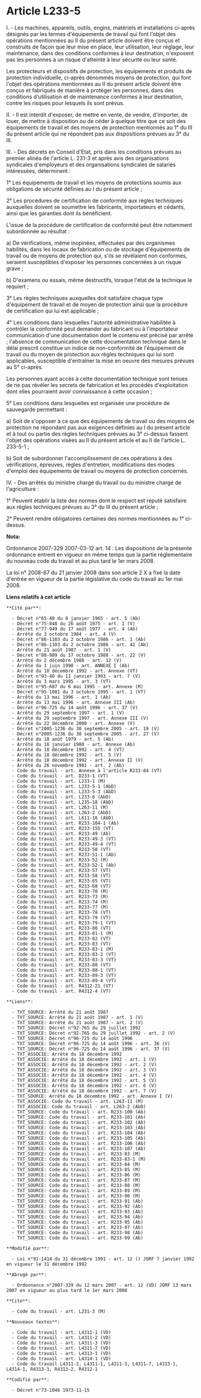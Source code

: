 # Article L233-5

I. - Les machines, appareils, outils, engins, matériels et installations ci-après désignés par les termes d'équipements de
travail qui font l'objet des opérations mentionnées au II du présent article doivent être conçus et construits de façon que
leur mise en place, leur utilisation, leur réglage, leur maintenance, dans des conditions conformes à leur destination,
n'exposent pas les personnes à un risque d'atteinte à leur sécurité ou leur santé.

Les protecteurs et dispositifs de protection, les équipements et produits de protection individuelle, ci-après dénommés
moyens de protection, qui font l'objet des opérations mentionnées au II du présent article doivent être conçus et fabriqués
de manière à protéger les personnes, dans des conditions d'utilisation et de maintenance conformes à leur destination, contre
les risques pour lesquels ils sont prévus.

II. - Il est interdit d'exposer, de mettre en vente, de vendre, d'importer, de louer, de mettre à disposition ou de céder à
quelque titre que ce soit des équipements de travail et des moyens de protection mentionnés au 1° du III du présent article
qui ne répondent pas aux dispositions prévues au 3° du III.

III. - Des décrets en Conseil d'Etat, pris dans les conditions prévues au premier alinéa de l'article L. 231-3 et après avis
des organisations syndicales d'employeurs et des organisations syndicales de salariés intéressées, déterminent :

1° Les équipements de travail et les moyens de protections soumis aux obligations de sécurité définies au I du présent
article ;

2° Les procédures de certification de conformité aux règles techniques auxquelles doivent se soumettre les fabricants,
importateurs et cédants, ainsi que les garanties dont ils bénéficient.

L'issue de la procédure de certification de conformité peut être notamment subordonnée au résultat :

a) De vérifications, même inopinées, effectuées par des organismes habilités, dans les locaux de fabrication ou de stockage
d'équipements de travail ou de moyens de protection qui, s'ils se révélaient non conformes, seraient susceptibles d'exposer
les personnes concernées à un risque grave ;

b) D'examens ou essais, même destructifs, lorsque l'état de la technique le requiert ;

3° Les règles techniques auxquelles doit satisfaire chaque type d'équipement de travail et de moyen de protection ainsi que
la procédure de certification qui lui est applicable ;

4° Les conditions dans lesquelles l'autorité administrative habilitée à contrôler la conformité peut demander au fabricant ou
à l'importateur communication d'une documentation dont le contenu est précisé par arrêté ; l'absence de communication de
cette documentation technique dans le délai prescrit constitue un indice de non-conformité de l'équipement de travail ou du
moyen de protection aux règles techniques qui lui sont applicables, susceptible d'entraîner la mise en oeuvre des mesures
prévues au 5° ci-après.

Les personnes ayant accès à cette documentation technique sont tenues de ne pas révéler les secrets de fabrication et les
procédés d'exploitation dont elles pourraient avoir connaissance à cette occasion ;

5° Les conditions dans lesquelles est organisée une procédure de sauvegarde permettant :

a) Soit de s'opposer à ce que des équipements de travail ou des moyens de protection ne répondant pas aux exigences définies
au I du présent article et à tout ou partie des règles techniques prévues au 3° ci-dessus fassent l'objet des opérations
visées au II du présent article et au II de l'article L. 233-5-1 ;

b) Soit de subordonner l'accomplissement de ces opérations à des vérifications, épreuves, règles d'entretien, modifications
des modes d'emploi des équipements de travail ou moyens de protection concernés.

IV. - Des arrêtés du ministre chargé du travail ou du ministre chargé de l'agriculture :

1° Peuvent établir la liste des normes dont le respect est réputé satisfaire aux règles techniques prévues au 3° du III du
présent article ;

2° Peuvent rendre obligatoires certaines des normes mentionnées au 1° ci-dessus.

**Nota:**

Ordonnance 2007-329 2007-03-12 art. 14 : Les dispositions de la présente ordonnance entrent en vigueur en même temps que la
partie réglementaire du nouveau code du travail et au plus tard le 1er mars 2008.

La loi n° 2008-67 du 21 janvier 2008 dans son article 2 X a fixé la date d'entrée en vigueur de la partie législative du code
du travail au 1er mai 2008.

**Liens relatifs à cet article**

	**Cité par**:

	  - Décret n°65-48 du 8 janvier 1965 - art. 5 (Ab)
	  - Décret n°75-848 du 26 août 1975 - art. 1 (V)
	  - Décret n°77-949 du 17 août 1977 - art. 4 (Ab)
	  - Arrêté du 3 octobre 1984 - art. 4 (V)
	  - Décret n°86-1103 du 2 octobre 1986 - art. 1 (Ab)
	  - Décret n°86-1103 du 2 octobre 1986 - art. 42 (Ab)
	  - Arrêté du 21 août 1987 - art. 1 (V)
	  - Décret n°88-989 du 17 octobre 1988 - art. 22 (V)
	  - Arrêté du 2 décembre 1988 - art. 12 (V)
	  - Arrêté du 1 juin 1990 - art. ANNEXE I (Ab)
	  - Arrêté du 18 décembre 1992 - art. Annexe (VT)
	  - Décret n°93-40 du 11 janvier 1993 - art. 7 (V)
	  - Arrêté du 3 mars 1995 - art. 3 (VT)
	  - Décret n°95-607 du 6 mai 1995 - art. Annexe (M)
	  - Décret n°95-1081 du 3 octobre 1995 - art. 1 (VT)
	  - Arrêté du 13 mai 1996 - art. 1 (Ab)
	  - Arrêté du 13 mai 1996 - art. Annexe III (Ab)
	  - Décret n°96-725 du 14 août 1996 - art. 37 (V)
	  - Arrêté du 29 septembre 1997 - art. 1 (V)
	  - Arrêté du 29 septembre 1997 - art. Annexe III (V)
	  - Arrêté du 22 décembre 2000 - art. Annexe (V)
	  - Décret n°2005-1236 du 30 septembre 2005 - art. 19 (V)
	  - Décret n°2005-1236 du 30 septembre 2005 - art. 27 (V)
	  - Arrêté du 10 août 1979 - art. 5 (Ab)
	  - Arrêté du 16 janvier 1980 - art. Annexe (Ab)
	  - Arrêté du 18 décembre 1992 - art. 4 (VT)
	  - Arrêté du 18 décembre 1992 - art. 5 (V)
	  - Arrêté du 18 décembre 1992 - art. Annexe II (V)
	  - Arrêté du 26 novembre 1981 - art. 2 (Ab)
	  - Code du travail - art. Annexe à l'article R233-84 (VT)
	  - Code du travail - art. D233-1 (VT)
	  - Code du travail - art. L233-1 (M)
	  - Code du travail - art. L233-5-1 (AbD)
	  - Code du travail - art. L233-5-3 (AbD)
	  - Code du travail - art. L233-6 (AbD)
	  - Code du travail - art. L235-18 (AbD)
	  - Code du travail - art. L263-11 (M)
	  - Code du travail - art. L263-2 (AbD)
	  - Code du travail - art. L611-16 (AbD)
	  - Code du travail - art. R233-104-1 (Ab)
	  - Code du travail - art. R233-155 (VT)
	  - Code du travail - art. R233-49 (Ab)
	  - Code du travail - art. R233-49-3 (VT)
	  - Code du travail - art. R233-49-4 (VT)
	  - Code du travail - art. R233-50 (VT)
	  - Code du travail - art. R233-51-1 (Ab)
	  - Code du travail - art. R233-52 (M)
	  - Code du travail - art. R233-52-1 (Ab)
	  - Code du travail - art. R233-57 (VT)
	  - Code du travail - art. R233-58 (VT)
	  - Code du travail - art. R233-65 (VT)
	  - Code du travail - art. R233-68 (VT)
	  - Code du travail - art. R233-70 (M)
	  - Code du travail - art. R233-73 (M)
	  - Code du travail - art. R233-74 (M)
	  - Code du travail - art. R233-77 (M)
	  - Code du travail - art. R233-78 (VT)
	  - Code du travail - art. R233-79 (VT)
	  - Code du travail - art. R233-79-1 (VT)
	  - Code du travail - art. R233-80 (VT)
	  - Code du travail - art. R233-81-1 (M)
	  - Code du travail - art. R233-82 (VT)
	  - Code du travail - art. R233-83 (VT)
	  - Code du travail - art. R233-83-1 (M)
	  - Code du travail - art. R233-83-2 (VT)
	  - Code du travail - art. R233-83-3 (VT)
	  - Code du travail - art. R233-88 (VT)
	  - Code du travail - art. R233-88-1 (VT)
	  - Code du travail - art. R233-89-3 (VT)
	  - Code du travail - art. R233-89-4 (VT)
	  - Code du travail - art. R4312-21 (VT)
	  - Code du travail - art. R4312-4 (VT)

	**Liens**:

	  - TXT_SOURCE: Arrêté du 21 août 1987
	  - TXT_SOURCE: Arrêté du 21 août 1987 - art. 1 (V)
	  - TXT_SOURCE: Arrêté du 21 août 1987 - art. 2 (V)
	  - TXT_SOURCE: Décret n°92-765 du 29 juillet 1992
	  - TXT_SOURCE: Décret n°92-765 du 29 juillet 1992 - art. 2 (V)
	  - TXT_SOURCE: Décret n°96-725 du 14 août 1996
	  - TXT_SOURCE: Décret n°96-725 du 14 août 1996 - art. 36 (V)
	  - TXT_SOURCE: Décret n°96-725 du 14 août 1996 - art. 37 (V)
	  - TXT_ASSOCIE: Arrêté du 18 décembre 1992
	  - TXT_ASSOCIE: Arrêté du 18 décembre 1992 - art. 1 (V)
	  - TXT_ASSOCIE: Arrêté du 18 décembre 1992 - art. 2 (V)
	  - TXT_ASSOCIE: Arrêté du 18 décembre 1992 - art. 3 (V)
	  - TXT_ASSOCIE: Arrêté du 18 décembre 1992 - art. 4 (V)
	  - TXT_ASSOCIE: Arrêté du 18 décembre 1992 - art. 5 (V)
	  - TXT_ASSOCIE: Arrêté du 18 décembre 1992 - art. 6 (V)
	  - TXT_ASSOCIE: Arrêté du 18 décembre 1992 - art. 7 (V)
	  - TXT_SOURCE: Arrêté du 18 décembre 1992 - art. Annexe I (V)
	  - TXT_ASSOCIE: Code du travail - art. L263-11 (M)
	  - TXT_ASSOCIE: Code du travail - art. L263-2 (AbD)
	  - TXT_SOURCE: Code du travail - art. R233-100 (Ab)
	  - TXT_SOURCE: Code du travail - art. R233-101 (Ab)
	  - TXT_SOURCE: Code du travail - art. R233-102 (Ab)
	  - TXT_SOURCE: Code du travail - art. R233-103 (Ab)
	  - TXT_SOURCE: Code du travail - art. R233-104 (Ab)
	  - TXT_SOURCE: Code du travail - art. R233-105 (Ab)
	  - TXT_SOURCE: Code du travail - art. R233-106 (Ab)
	  - TXT_SOURCE: Code du travail - art. R233-107 (Ab)
	  - TXT_SOURCE: Code du travail - art. R233-83 (M)
	  - TXT_SOURCE: Code du travail - art. R233-83-1 (M)
	  - TXT_SOURCE: Code du travail - art. R233-84 (M)
	  - TXT_SOURCE: Code du travail - art. R233-85 (M)
	  - TXT_SOURCE: Code du travail - art. R233-86 (M)
	  - TXT_SOURCE: Code du travail - art. R233-87 (M)
	  - TXT_SOURCE: Code du travail - art. R233-88 (M)
	  - TXT_SOURCE: Code du travail - art. R233-89 (M)
	  - TXT_SOURCE: Code du travail - art. R233-90 (M)
	  - TXT_SOURCE: Code du travail - art. R233-91 (Ab)
	  - TXT_SOURCE: Code du travail - art. R233-92 (Ab)
	  - TXT_SOURCE: Code du travail - art. R233-93 (Ab)
	  - TXT_SOURCE: Code du travail - art. R233-94 (Ab)
	  - TXT_SOURCE: Code du travail - art. R233-95 (Ab)
	  - TXT_SOURCE: Code du travail - art. R233-97 (Ab)
	  - TXT_SOURCE: Code du travail - art. R233-98 (Ab)
	  - TXT_SOURCE: Code du travail - art. R233-99 (Ab)

	**Modifié par**:

	  - Loi n°91-1414 du 31 décembre 1991 - art. 12 () JORF 7 janvier 1992 en vigueur le 31 décembre 1992

	**Abrogé par**:

	  - Ordonnance n°2007-329 du 12 mars 2007 - art. 12 (VD) JORF 13 mars 2007 en vigueur au plus tard le 1er mars 2008

	**Cite**:

	  - Code du travail - art. L231-3 (M)

	**Nouveaux textes**:

	  - Code du travail - art. L4311-1 (VD)
	  - Code du travail - art. L4311-2 (VD)
	  - Code du travail - art. L4311-3 (VD)
	  - Code du travail - art. L4311-7 (VD)
	  - Code du travail - art. L4313-1 (VD)
	  - Code du travail - art. L4314-1 (VD)
	  - Code du travail L4311-2, L4311-1, L4311-3, L4311-7, L4313-1, L4314-1, R4313-1, R4313-2, R4312-1

	**Codifié par**:

	  - Décret n°73-1046 1973-11-15
